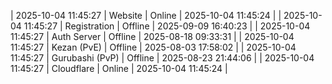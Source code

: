 | 2025-10-04 11:45:27 | Website | Online | 2025-10-04 11:45:24 |
| 2025-10-04 11:45:27 | Registration | Offline | 2025-09-09 16:40:23 |
| 2025-10-04 11:45:27 | Auth Server | Offline | 2025-08-18 09:33:31 |
| 2025-10-04 11:45:27 | Kezan (PvE) | Offline | 2025-08-03 17:58:02 |
| 2025-10-04 11:45:27 | Gurubashi (PvP) | Offline | 2025-08-23 21:44:06 |
| 2025-10-04 11:45:27 | Cloudflare | Online | 2025-10-04 11:45:24 |
